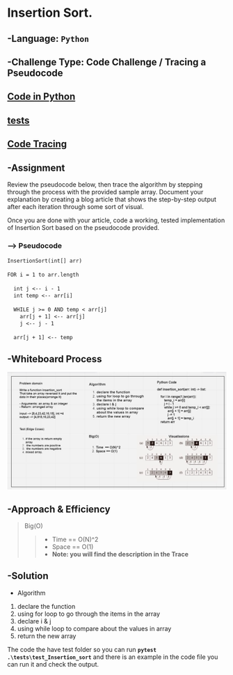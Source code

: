 # Insertion Sort.


## -Language: `Python`
## -Challenge Type:  Code Challenge / Tracing a Pseudocode 

## [Code in Python](https://github.com/mohammad-alshish/data-structures-and-algorithms/blob/main/Insertion_sort/Insertion_sort.py)
## [tests](https://github.com/mohammad-alshish/data-structures-and-algorithms/blob/main/tests/test_Insertion_sort.py)
## [Code Tracing](https://mohammad-alshish/data-structures-and-algorithms/blob/main/Insertion_sort/Trace.md)

## -Assignment

Review the pseudocode below, then trace the algorithm by stepping through the process with the provided sample array. Document your explanation by creating a blog article that shows the step-by-step output after each iteration through some sort of visual.

Once you are done with your article, code a working, tested implementation of Insertion Sort based on the pseudocode provided.

### --> Pseudocode

    InsertionSort(int[] arr)

    FOR i = 1 to arr.length

      int j <-- i - 1
      int temp <-- arr[i]

      WHILE j >= 0 AND temp < arr[j]
        arr[j + 1] <-- arr[j]
        j <-- j - 1

      arr[j + 1] <-- temp

## -Whiteboard Process

 ![WHITEBOARD](cc21.jpg)

## -Approach & Efficiency

>Big(O)
>>- Time  == O(N)^2
>>- Space == O(1)
>>- **Note: you will find the description in the Trace**

## -Solution
- Algorithm
1. declare the function
2. using for loop to go through the items in the array
3. declare i & j
4. using while loop to compare about the values in array 
5. return the new array

The code the have test folder so you can run **`pytest .\tests\test_Insertion_sort`** and there is an example in the code file you can run it and check the output.